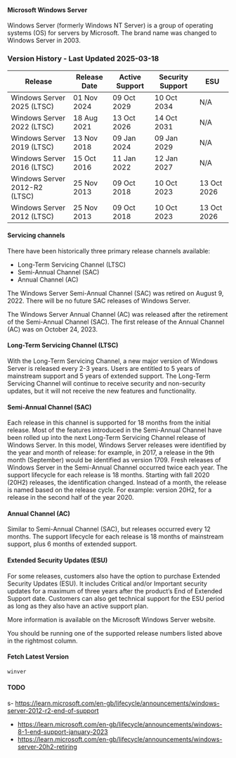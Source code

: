 #### Microsoft Windows Server

Windows Server (formerly Windows NT Server) is a group of operating systems (OS) for servers by Microsoft. The brand name was changed to Windows Server in 2003.

### Version History - Last Updated 2025-03-18

| Release | Release Date | Active Support | Security Support | ESU |
| --- | --- | --- | --- | --- |
| Windows Server 2025 (LTSC) | 01 Nov 2024 | 09 Oct 2029 | 10 Oct 2034 | N/A |
| Windows Server 2022 (LTSC) | 18 Aug 2021 | 13 Oct 2026 | 14 Oct 2031 | N/A |
| Windows Server 2019 (LTSC) | 13 Nov 2018 | 09 Jan 2024 | 09 Jan 2029 | N/A |
| Windows Server 2016 (LTSC) | 15 Oct 2016 | 11 Jan 2022 | 12 Jan 2027 | N/A |
| Windows Server 2012-R2 (LTSC) | 25 Nov 2013 | 09 Oct 2018 | 10 Oct 2023 | 13 Oct 2026 |
| Windows Server 2012 (LTSC) | 25 Nov 2013 | 09 Oct 2018 | 10 Oct 2023 | 13 Oct 2026 |

#### Servicing channels

There have been historically three primary release channels available:

- Long-Term Servicing Channel (LTSC)
- Semi-Annual Channel (SAC)
- Annual Channel (AC)

The Windows Server Semi-Annual Channel (SAC) was retired on August 9, 2022. There will be no future SAC releases of Windows Server.

The Windows Server Annual Channel (AC) was released after the retirement of the Semi-Annual Channel (SAC). The first release of the Annual Channel (AC) was on October 24, 2023.

#### Long-Term Servicing Channel (LTSC)

With the Long-Term Servicing Channel, a new major version of Windows Server is released every 2-3 years. Users are entitled to 5 years of mainstream support and 5 years of extended support. The Long-Term Servicing Channel will continue to receive security and non-security updates, but it will not receive the new features and functionality.

#### Semi-Annual Channel (SAC)

Each release in this channel is supported for 18 months from the initial release. Most of the features introduced in the Semi-Annual Channel have been rolled up into the next Long-Term Servicing Channel release of Windows Server. In this model, Windows Server releases were identified by the year and month of release: for example, in 2017, a release in the 9th month (September) would be identified as version 1709. Fresh releases of Windows Server in the Semi-Annual Channel occurred twice each year. The support lifecycle for each release is 18 months. Starting with fall 2020 (20H2) releases, the identification changed. Instead of a month, the release is named based on the release cycle. For example: version 20H2, for a release in the second half of the year 2020.

#### Annual Channel (AC)

Similar to Semi-Annual Channel (SAC), but releases occurred every 12 months. The support lifecycle for each release is 18 months of mainstream support, plus 6 months of extended support.

#### Extended Security Updates (ESU)

For some releases, customers also have the option to purchase Extended Security Updates (ESU). It includes Critical and/or Important security updates for a maximum of three years after the product’s End of Extended Support date. Customers can also get technical support for the ESU period as long as they also have an active support plan.

More information is available on the Microsoft Windows Server website.

You should be running one of the supported release numbers listed above in the rightmost column.

#### Fetch Latest Version

```powershell
winver
```

#### TODO

s- https://learn.microsoft.com/en-gb/lifecycle/announcements/windows-server-2012-r2-end-of-support
- https://learn.microsoft.com/en-gb/lifecycle/announcements/windows-8-1-end-support-january-2023
- https://learn.microsoft.com/en-gb/lifecycle/announcements/windows-server-20h2-retiring
